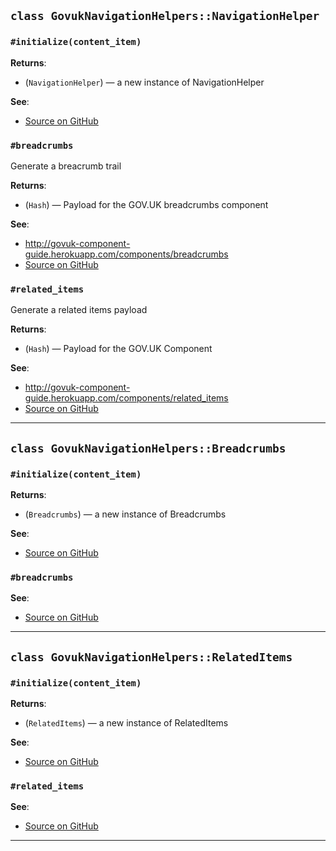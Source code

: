
## `class GovukNavigationHelpers::NavigationHelper`

### `#initialize(content_item)`

**Returns**:

- (`NavigationHelper`) — a new instance of NavigationHelper

**See**:
- [Source on GitHub](https://github.com/alphagov/govuk_navigation_helpers/blob/master/lib/govuk_navigation_helpers.rb#L7)

### `#breadcrumbs`

Generate a breacrumb trail

**Returns**:

- (`Hash`) — Payload for the GOV.UK breadcrumbs component

**See**:
- http://govuk-component-guide.herokuapp.com/components/breadcrumbs
- [Source on GitHub](https://github.com/alphagov/govuk_navigation_helpers/blob/master/lib/govuk_navigation_helpers.rb#L15)

### `#related_items`

Generate a related items payload

**Returns**:

- (`Hash`) — Payload for the GOV.UK Component

**See**:
- http://govuk-component-guide.herokuapp.com/components/related_items
- [Source on GitHub](https://github.com/alphagov/govuk_navigation_helpers/blob/master/lib/govuk_navigation_helpers.rb#L23)

---

## `class GovukNavigationHelpers::Breadcrumbs`

### `#initialize(content_item)`

**Returns**:

- (`Breadcrumbs`) — a new instance of Breadcrumbs

**See**:
- [Source on GitHub](https://github.com/alphagov/govuk_navigation_helpers/blob/master/lib/govuk_navigation_helpers/breadcrumbs.rb#L3)

### `#breadcrumbs`


**See**:
- [Source on GitHub](https://github.com/alphagov/govuk_navigation_helpers/blob/master/lib/govuk_navigation_helpers/breadcrumbs.rb#L7)

---

## `class GovukNavigationHelpers::RelatedItems`

### `#initialize(content_item)`

**Returns**:

- (`RelatedItems`) — a new instance of RelatedItems

**See**:
- [Source on GitHub](https://github.com/alphagov/govuk_navigation_helpers/blob/master/lib/govuk_navigation_helpers/related_items.rb#L16)

### `#related_items`


**See**:
- [Source on GitHub](https://github.com/alphagov/govuk_navigation_helpers/blob/master/lib/govuk_navigation_helpers/related_items.rb#L20)

---

